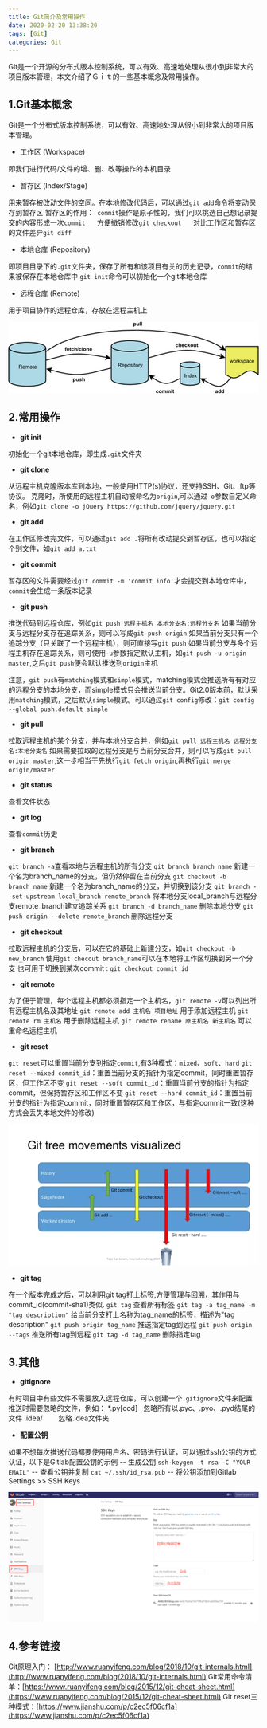 ```yaml
---
title: Git简介及常用操作
date: 2020-02-20 13:38:20
tags: [Git]
categories: Git
---
```


Git是一个开源的分布式版本控制系统，可以有效、高速地处理从很小到非常大的项目版本管理，本文介绍了Ｇｉｔ的一些基本概念及常用操作。

<!--more-->

## 1.Git基本概念
Git是一个分布式版本控制系统，可以有效、高速地处理从很小到非常大的项目版本管理。

- 工作区 (Workspace)

即我们进行代码/文件的增、删、改等操作的本机目录

- 暂存区 (Index/Stage)

用来暂存被改动文件的空间。在本地修改代码后，可以通过`git add`命令将变动保存到暂存区
暂存区的作用：` commit`操作是原子性的，我们可以挑选自己想记录提交的内容形成一次`commit`
     方便撤销修改`git checkout`
     对比工作区和暂存区的文件差异`git diff`

- 本地仓库 (Repository)

即项目目录下的`.git`文件夹，保存了所有和该项目有关的历史记录，`commit`的结果被保存在本地仓库中
`git init`命令可以初始化一个git本地仓库


- 远程仓库 (Remote)

用于项目协作的远程仓库，存放在远程主机上

![1.jpg](/img/Git/1.jpg)


## 2.常用操作

- **git init**

初始化一个git本地仓库，即生成`.git`文件夹

- **git clone**

从远程主机克隆版本库到本地，一般使用HTTP(s)协议，还支持SSH、Git、ftp等协议。
克隆时，所使用的远程主机自动被命名为`origin`,可以通过`-o`参数自定义命名，例如`git clone -o jQuery https://github.com/jquery/jquery.git`

- **git add**

在工作区修改完文件，可以通过`git add .`将所有改动提交到暂存区，也可以指定个别文件，如`git add a.txt`

- **git commit**

暂存区的文件需要经过`git commit -m 'commit info'`才会提交到本地仓库中，`commit`会生成一条版本记录

- **git push**

推送代码到远程仓库，例如`git push 远程主机名 本地分支名:远程分支名`
如果当前分支与远程分支存在追踪关系，则可以写成`git push origin`
如果当前分支只有一个追踪分支（只关联了一个远程主机），则可直接写`git push`
如果当前分支与多个远程主机存在追踪关系，则可使用`-u`参数指定默认主机，如`git push -u origin master`,之后`git push`便会默认推送到`origin`主机


注意，`git push`有`matching`模式和`simple`模式，matching模式会推送所有有对应的远程分支的本地分支，而simple模式只会推送当前分支。Git2.0版本前，默认采用`matching`模式，之后默认`simple`模式。可以通过`git config`修改：`git config --global push.default simple`


- **git pull**

拉取远程主机的某个分支，并与本地分支合并，例如`git pull 远程主机名 远程分支名:本地分支名`
如果需要拉取的远程分支是与当前分支合并，则可以写成`git pull origin master`,这一步相当于先执行`git fetch origin`,再执行`git merge origin/master`

- **git status**

查看文件状态


- **git log**

查看`commit`历史


- **git branch**

`git branch -a`查看本地与远程主机的所有分支
`git branch branch_name` 新建一个名为branch_name的分支，但仍然停留在当前分支
`git checkout -b branch_name` 新建一个名为branch_name的分支，并切换到该分支
`git branch --set-upstream local_branch remote_branch` 将本地分支local_branch与远程分支remote_branch建立追踪关系
`git branch -d branch_name` 删除本地分支
`git push origin --delete remote_branch` 删除远程分支


- **git checkout**

拉取远程主机的分支后，可以在它的基础上新建分支，如`git checkout -b new_branch`
使用`git checout branch_name`可以在本地将工作区切换到另一个分支
也可用于切换到某次commit : `git checkout commit_id`

- **git remote**

为了便于管理，每个远程主机都必须指定一个主机名，`git remote -v`可以列出所有远程主机名及其地址
`git remote add 主机名 项目地址` 用于添加远程主机
`git remote rm 主机名` 用于删除远程主机
`git remote rename 原主机名 新主机名` 可以重命名远程主机

- **git reset**

`git reset`可以重置当前分支到指定`commit`,有3种模式：`mixed`、`soft`、`hard`
`git reset --mixed commit_id`：重置当前分支的指针为指定commit，同时重置暂存区，但工作区不变
`git reset --soft commit_id`：重置当前分支的指针为指定commit，但保持暂存区和工作区不变
`git reset --hard commit_id`：重置当前分支的指针为指定commit，同时重置暂存区和工作区，与指定commit一致(这种方式会丢失本地文件的修改)

![2.png](/img/Git/2.png)

- **git tag**

在一个版本完成之后，可以利用git tag打上标签,方便管理与回溯，其作用与commit_id(commit-sha1)类似.
`git tag` 查看所有标签
`git tag -a tag_name -m "tag description"` 给当前分支打上名称为tag_name的标签，描述为"tag description"
`git push origin tag_name` 推送指定tag到远程
`git push origin --tags` 推送所有tag到远程
`git tag -d tag_name` 删除指定tag


## 3.其他

- **gitignore**

有时项目中有些文件不需要放入远程仓库，可以创建一个`.gitignore`文件来配置推送时需要忽略的文件，例如：
*.py[cod]   忽略所有以.pyc、.pyo、.pyd结尾的文件
.idea/        忽略.idea文件夹

- **配置公钥**

如果不想每次推送代码都要使用用户名、密码进行认证，可以通过ssh公钥的方式认证，以下是Gitlab配置公钥的示例
-- 生成公钥
`ssh-keygen -t rsa -C "YOUR EMAIL"`
-- 查看公钥并复制
`cat ~/.ssh/id_rsa.pub`
-- 将公钥添加到Gitlab
Settings >> SSH Keys

![3.png](/img/Git/3.png)

## 4.参考链接
Git原理入门： [http://www.ruanyifeng.com/blog/2018/10/git-internals.html](http://www.ruanyifeng.com/blog/2018/10/git-internals.html)
Git常用命令清单：[https://www.ruanyifeng.com/blog/2015/12/git-cheat-sheet.html](https://www.ruanyifeng.com/blog/2015/12/git-cheat-sheet.html)
Git reset三种模式：[https://www.jianshu.com/p/c2ec5f06cf1a](https://www.jianshu.com/p/c2ec5f06cf1a)
